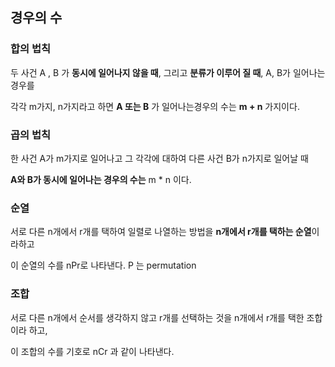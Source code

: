 ## 경우의 수

### 합의 법칙

두 사건 A , B 가 **동시에 일어나지 않을 때**,  그리고 **분류가 이루어 질 때**, A, B가 일어나는 경우를

각각 m가지, n가지라고 하면 **A 또는 B** 가 일어나는경우의 수는 **m + n** 가지이다.

### 곱의 법칙

한 사건 A가 m가지로 일어나고 그 각각에 대하여 다른 사건 B가 n가지로 일어날 때 

**A와 B가 동시에 일어나는 경우의 수는** m * n 이다.

### 순열

서로 다른 n개에서 r개를 택하여 일렬로 나열하는 방법을 **n개에서 r개를 택하는 순열**이라하고

이 순열의 수를 nPr로 나타낸다. P 는 permutation

### 조합

서로 다른 n개에서 순서를 생각하지 않고 r개를 선택하는 것을 n개에서 r개를 택한 조합이라 하고,

이 조합의 수를 기호로 nCr 과 같이 나타낸다.

